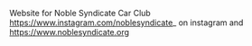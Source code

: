 Website for Noble Syndicate Car Club https://www.instagram.com/noblesyndicate_ on instagram and https://www.noblesyndicate.org